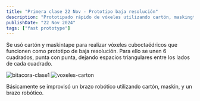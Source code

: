 ```yaml
---
title: "Primera clase 22 Nov - Prototipo baja resolución"
description: "Prototipado rápido de vóxeles utilizando cartón, maskingtape, y un brazo robótico para simular el movimiento."
publishDate: "22 Nov 2024"
tags: ["fast prototype"]
---
```


Se usó cartón y maskintape para realizar vóxeles cuboctaédricos que funcionen como prototipo de baja resolución. Para ello se unen 6 cuadrados, punta con punta, dejando espacios triangulares entre los lados de cada cuadrado.

![bitacora-clase1](https://github.com/user-attachments/assets/630c92ab-8762-4d6f-9aab-a118ced912bf)
![voxeles-carton](https://github.com/user-attachments/assets/8f1c3b82-f3a9-4b97-be11-940912a36176)


Básicamente se improvisó un brazo robótico utilizando cartón, maskin, y un brazo robótico.
